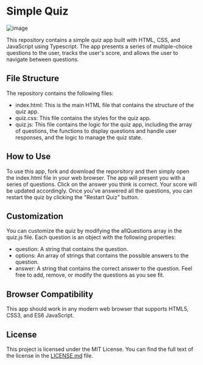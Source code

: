 # Simple Quiz

![image](https://github.com/EleoXDA/Quiz_JS/assets/27622683/7a1058b1-ccc6-4098-b8bf-0bca9903bab8)

This repository contains a simple quiz app built with HTML, CSS, and JavaScript using Typescript. The app presents a series of multiple-choice questions to the user, tracks the user's score, and allows the user to navigate between questions.

## File Structure
The repository contains the following files:

- index.html: This is the main HTML file that contains the structure of the quiz app.
- quiz.css: This file contains the styles for the quiz app.
- quiz.js: This file contains the logic for the quiz app, including the array of questions, the functions to display questions and handle user responses, and the logic to manage the quiz state.

## How to Use
To use this app, fork and download the reporsitory and then simply open the index.html file in your web browser. The app will present you with a series of questions. Click on the answer you think is correct. Your score will be updated accordingly. Once you've answered all the questions, you can restart the quiz by clicking the "Restart Quiz" button.

## Customization
You can customize the quiz by modifying the allQuestions array in the quiz.js file. Each question is an object with the following properties:

- question: A string that contains the question.
- options: An array of strings that contains the possible answers to the question.
- answer: A string that contains the correct answer to the question.
Feel free to add, remove, or modify the questions as you see fit.

## Browser Compatibility
This app should work in any modern web browser that supports HTML5, CSS3, and ES6 JavaScript.

## License
This project is licensed under the MIT License. You can find the full text of the license in the [LICENSE.md](LICENSE.md) file.
